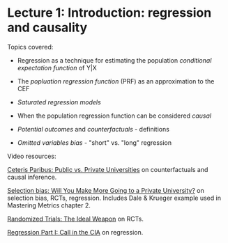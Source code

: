 # Lecture 1: Introduction: regression and causality

Topics covered:

* Regression as a technique for estimating the population <em>conditional expectation function</em> of Y|X

* The <em>popluation regression function</em> (PRF) as an approximation to the CEF

* <em>Saturated regression models</em> 

* When the population regression function can be considered <em>causal</em>

* <em>Potential outcomes</em> and <em>counterfactuals</em> - definitions

* <em>Omitted variables bias</em> - "short" vs. "long" regression

Video resources:

[Ceteris Paribus: Public vs. Private Universities](https://www.youtube.com/watch?v=iPBV3BlV7jk) on counterfactuals and causal inference.

[Selection bias: Will You Make More Going to a Private University?](https://www.youtube.com/watch?v=6YrIDhaUQOE) on selection bias, RCTs, regression. Includes Dale & Krueger example used in Mastering Metrics chapter 2.

[Randomized Trials: The Ideal Weapon](https://www.youtube.com/watch?v=eGRd8jBdNYg&list=RDCMUCnkEhPBMZcEO0QGu51fDFDg&index=2) on RCTs.

[Regression Part I: Call in the CIA](https://www.youtube.com/watch?v=OwNxEaOF8yY) on regression.
